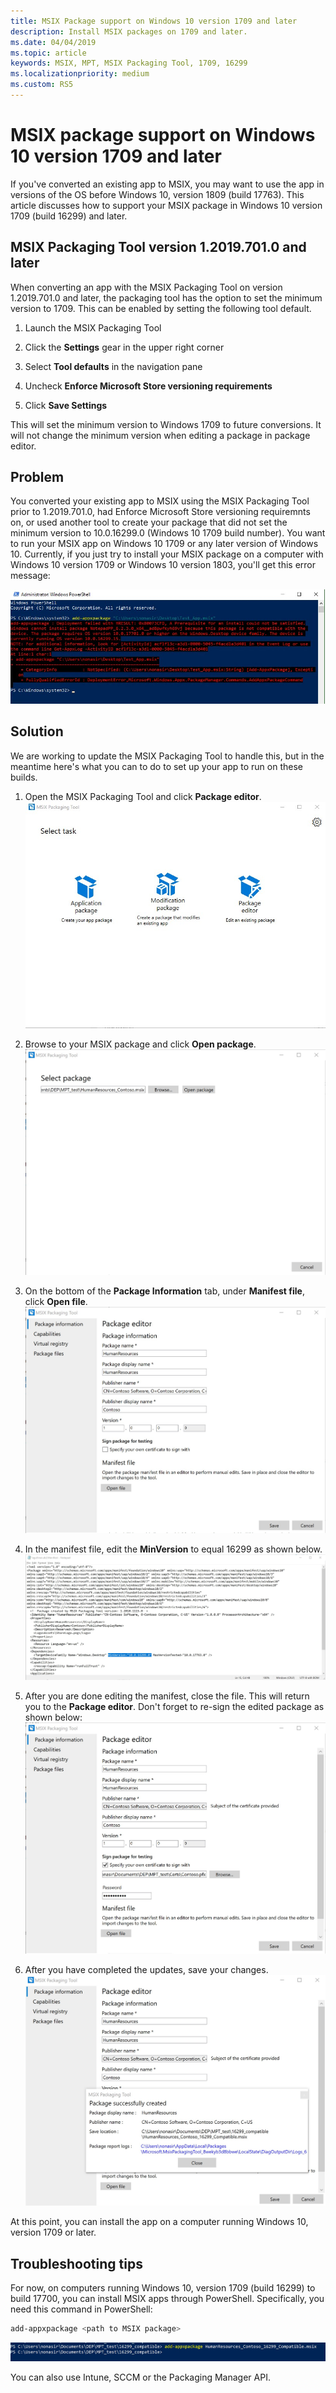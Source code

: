 ```yaml
---
title: MSIX Package support on Windows 10 version 1709 and later
description: Install MSIX packages on 1709 and later.
ms.date: 04/04/2019
ms.topic: article
keywords: MSIX, MPT, MSIX Packaging Tool, 1709, 16299
ms.localizationpriority: medium
ms.custom: RS5
---
```


# MSIX package support on Windows 10 version 1709 and later

If you've converted an existing app to MSIX, you may want to use the app in versions of the OS before Windows 10, version 1809 (build 17763). This article discusses how to support your MSIX package in Windows 10 version 1709 (build 16299) and later.

## MSIX Packaging Tool version 1.2019.701.0 and later

When converting an app with the MSIX Packaging Tool on version 1.2019.701.0 and later, the packaging tool has the option to set the minimum version to 1709.  This can be enabled by setting the following tool default.

1. Launch the MSIX Packaging Tool

2. Click the **Settings** gear in the upper right corner

3. Select **Tool defaults** in the navigation pane

4. Uncheck **Enforce Microsoft Store versioning requirements**

5. Click **Save Settings**

This will set the minimum version to Windows 1709 to future conversions.  It will not change the minimum version when editing a package in package editor.  


## Problem

You converted your existing app to MSIX using the MSIX Packaging Tool prior to 1.2019.701.0, had Enforce Microsoft Store versioning requiremnts on, or used another tool to create your package that did not set the minimum version to 10.0.16299.0 (Windows 10 1709 build number).  You want to run your MSIX app on Windows 10 1709 or any later version of Windows 10. Currently, if you just try to install your MSIX package on a computer with Windows 10 version 1709 or Windows 10 version 1803, you'll get this error message:

![PowerShell MSIX install](images/mpt_blog_0.jpg)

## Solution

We are working to update the MSIX Packaging Tool to handle this, but in the meantime here's what you can to do to set up your app to run on these builds.

1. Open the MSIX Packaging Tool and click **Package editor**.
  ![open](images/mpt_blog_1.jpg)

2. Browse to your MSIX package and click **Open package**.
  ![open package](images/mpt_blog_3.jpg)

3. On the bottom of the **Package Information** tab, under **Manifest file**, click **Open file**.
  ![open manifest](images/mpt_blog_4.jpg)

4. In the manifest file, edit the **MinVersion** to equal 16299 as shown below.
  ![edit manifest2](images/mpt_blog_7.jpg)

5. After you are done editing the manifest, close the file. This will return you to the **Package editor**. Don't forget to re-sign the edited package as shown below:
  ![sign](images/mpt_blog_9.jpg)

6. After you have completed the updates, save your changes.
  ![save](images/mpt_blog_10.jpg)

At this point, you can install the app on a computer running Windows 10, version 1709 or later.

## Troubleshooting tips

For now, on computers running Windows 10, version 1709 (build 16299) to build 17700, you can install MSIX apps through PowerShell.
Specifically, you need this command in PowerShell:

```powershell
add-appxpackage <path to MSIX package>
```

![PowerShell command](images/mpt_blog_11.jpg)

You can also use Intune, SCCM or the Packaging Manager API.

